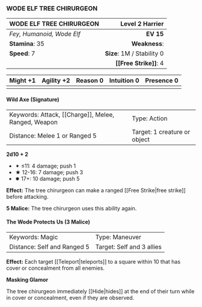 ### WODE ELF TREE CHIRURGEON

| WODE ELF TREE CHIRURGEON  |        **Level 2 Harrier** |
| :------------------------ | -------------------------: |
| *Fey, Humanoid, Wode Elf* |                  **EV 15** |
| **Stamina**: 35           |              **Weakness**: |
| **Speed**: 7              | **Size**: 1M / Stability 0 |
|                           |     **[[Free Strike]]**: 4 |

| **Might** +1 | **Agility** +2 | **Reason** 0 | **Intuition** 0 | **Presence** 0 |
| ------------ | -------------- | ------------ | --------------- | -------------- |
|              |                |              |                 |                |

#### Wild Axe (Signature)

|                                                     |                              |
| :-------------------------------------------------- | :--------------------------- |
| Keywords: Attack, [[Charge]], Melee, Ranged, Weapon | Type: Action                 |
| Distance: Melee 1 or Ranged 5                       | Target: 1 creature or object |

**2d10 + 2**

- ✦ ≤11: 4 damage; push 1
- ★ 12-16: 7 damage; push 3
- ✸ 17+: 10 damage; push 5

**Effect:** The tree chirurgeon can make a ranged [[Free Strike|free strike]] before attacking.

**5 Malice:** The tree chirurgeon uses this ability again.

#### The Wode Protects Us (3 Malice)

|                             |                           |
| :-------------------------- | :------------------------ |
| Keywords: Magic             | Type: Maneuver            |
| Distance: Self and Ranged 5 | Target: Self and 3 allies |

**Effect:** Each target [[Teleport|teleports]] to a square within 10 that has cover or concealment from all enemies.

**Masking Glamor**

The tree chirurgeon immediately [[Hide|hides]] at the end of their turn while in cover or concealment, even if they are observed.
